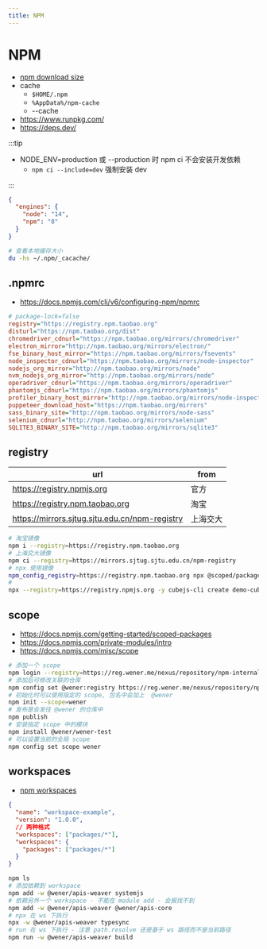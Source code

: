 ```yaml
---
title: NPM
---
```


# NPM

- [npm download size](https://arve0.github.io/npm-download-size/)
- cache
  - `$HOME/.npm`
  - `%AppData%/npm-cache`
  - --cache
- https://www.runpkg.com/
- https://deps.dev/

:::tip

- NODE_ENV=production 或 --production 时 npm ci 不会安装开发依赖
  - `npm ci --include=dev` 强制安装 dev

:::

```json title="建议限定版本"
{
  "engines": {
    "node": "14",
    "npm": "8"
  }
}
```

```bash
# 查看本地缓存大小
du -hs ~/.npm/_cacache/
```

## .npmrc

- https://docs.npmjs.com/cli/v6/configuring-npm/npmrc

```ini
# package-lock=false
registry="https://registry.npm.taobao.org"
disturl="https://npm.taobao.org/dist"
chromedriver_cdnurl="https://npm.taobao.org/mirrors/chromedriver"
electron_mirror="http://npm.taobao.org/mirrors/electron/"
fse_binary_host_mirror="https://npm.taobao.org/mirrors/fsevents"
node_inspector_cdnurl="https://npm.taobao.org/mirrors/node-inspector"
nodejs_org_mirror="http://npm.taobao.org/mirrors/node"
nvm_nodejs_org_mirror="http://npm.taobao.org/mirrors/node"
operadriver_cdnurl="https://npm.taobao.org/mirrors/operadriver"
phantomjs_cdnurl="https://npm.taobao.org/mirrors/phantomjs"
profiler_binary_host_mirror="http://npm.taobao.org/mirrors/node-inspector/"
puppeteer_download_host="https://npm.taobao.org/mirrors"
sass_binary_site="http://npm.taobao.org/mirrors/node-sass"
selenium_cdnurl="http://npm.taobao.org/mirrors/selenium"
SQLITE3_BINARY_SITE="http://npm.taobao.org/mirrors/sqlite3"
```

## registry

| url                                            | from     |
| ---------------------------------------------- | -------- |
| https://registry.npmjs.org                     | 官方     |
| https://registry.npm.taobao.org                | 淘宝     |
| https://mirrors.sjtug.sjtu.edu.cn/npm-registry | 上海交大 |

```bash
# 淘宝镜像
npm i --registry=https://registry.npm.taobao.org
# 上海交大镜像
npm ci --registry=https://mirrors.sjtug.sjtu.edu.cn/npm-registry
# npx 使用镜像
npm_config_registry=https://registry.npm.taobao.org npx @scoped/package
#
npx --registry=https://registry.npmjs.org -y cubejs-cli create demo-cube -d postgres
```

## scope

- https://docs.npmjs.com/getting-started/scoped-packages
- https://docs.npmjs.com/private-modules/intro
- https://docs.npmjs.com/misc/scope

```bash
# 添加一个 scope
npm login --registry=https://reg.wener.me/nexus/repository/npm-internal/ --scope=@wener
# 添加后可修改关联的仓库
npm config set @wener:registry https://reg.wener.me/nexus/repository/npm-internal/
# 初始化时可以使用指定的 scope, 包名中会加上  @wener
npm init --scope=wener
# 发布是会发往 @wener 的仓库中
npm publish
# 安装指定 scope 中的模块
npm install @wener/wener-test
# 可以设置当前的全局 scope
npm config set scope wener
```

## workspaces

- [npm workspaces](https://github.com/npm/rfcs/blob/latest/implemented/0026-workspaces.md)

```json
{
  "name": "workspace-example",
  "version": "1.0.0",
  // 两种格式
  "workspaces": ["packages/*"],
  "workspaces": {
    "packages": ["packages/*"]
  }
}
```

```bash
npm ls
# 添加依赖到 workspace
npm add -w @wener/apis-weaver systemjs
# 依赖另外一个 workspace - 不能在 module add - 会报找不到
npm add -w @wener/apis-weaver @wener/apis-core
# npx 在 ws 下执行
npx -w @wener/apis-weaver typesync
# run 在 ws 下执行 - 注意 path.resolve 还是基于 ws 路径而不是当前路径
npm run -w @wener/apis-weaver build
```
